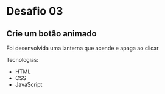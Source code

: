 # Desafio 03

## Crie um botão animado

Foi desenvolvida uma lanterna que acende e apaga ao clicar

Tecnologias:

- HTML
- CSS
- JavaScript
